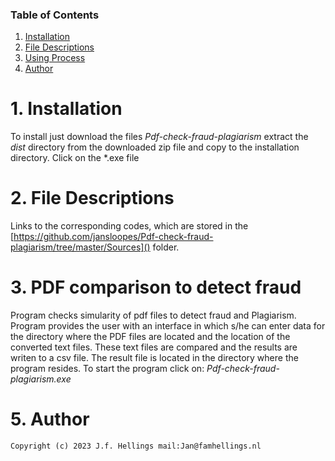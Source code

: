 
### Table of Contents

1. [Installation](#installation)
3. [File Descriptions](#files)
2. [Using Process](#motivation)
4. [Author](#licensing)

# 1. Installation <a name="installation"></a>

To install just download the files<em> Pdf-check-fraud-plagiarism </em> extract the <em> dist </em> directory from the downloaded zip file and copy to the installation directory. Click on the *.exe file       
# 2. File Descriptions <a name="files"></a>

Links to the corresponding codes, which are stored in the [https://github.com/jansloopes/Pdf-check-fraud-plagiarism/tree/master/Sources]() folder.

# 3. PDF comparison to detect fraud <a name="motivation"></a>
 Program checks simularity of pdf files to detect fraud and Plagiarism. Program provides the user with an interface in which s/he can  enter data for the directory where the PDF files are located and the location of the converted text files. These text files are compared and the results are writen to a csv file. The result file is located in the directory where the program resides. 
 To start the program click on:
<em>
Pdf-check-fraud-plagiarism.exe
</em>
      
# 5. Author <a name="licensing"></a>
	Copyright (c) 2023 J.f. Hellings mail:Jan@famhellings.nl